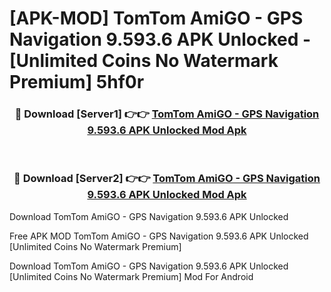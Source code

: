 # [APK-MOD] TomTom AmiGO - GPS Navigation 9.593.6 APK Unlocked - [Unlimited Coins No Watermark Premium] 5hf0r



<div align="center">
<h3>🔴 Download [Server1] 👉👉 <a href="https://momento.my/?title=TomTom_AmiGO_-_GPS_Navigation_9.593.6_APK_Unlocked">TomTom AmiGO - GPS Navigation 9.593.6 APK Unlocked Mod Apk</a></h3><br>

<h3>🔴 Download [Server2] 👉👉 <a href="https://momento.my/?title=TomTom_AmiGO_-_GPS_Navigation_9.593.6_APK_Unlocked">TomTom AmiGO - GPS Navigation 9.593.6 APK Unlocked Mod Apk</a></h3>
</div>



Download TomTom AmiGO - GPS Navigation 9.593.6 APK Unlocked 

Free APK MOD TomTom AmiGO - GPS Navigation 9.593.6 APK Unlocked [Unlimited Coins No Watermark Premium]

Download TomTom AmiGO - GPS Navigation 9.593.6 APK Unlocked [Unlimited Coins No Watermark Premium] Mod For Android
